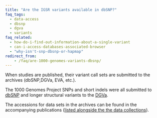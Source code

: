 ```yaml
---
title: "Are the IGSR variants available in dbSNP?"
faq_tags:
  - data-access
  - dbsnp
  - dgva
  - variants
faq_related:
  - how-do-i-find-out-information-about-a-single-variant
  - can-i-access-databases-associated-browser
  - "why-isn't-snp-dbsnp-or-hapmap"
redirect_from:
    - /faq/are-1000-genomes-variants-dbsnp/
---
```


When studies are published, their variant call sets are submitted to the archives (dbSNP,DGVa, EVA, etc.).

The 1000 Genomes Project SNPs and short indels were all submitted to [dbSNP](http://www.ncbi.nlm.nih.gov/snp/) and longer structural variants to the [DGVa](http://www.ebi.ac.uk/dgva/).

The accessions for data sets in the archives can be found in the accompanying publications ([listed alongside the the data collections](/data-portal/data-collection)).
